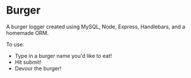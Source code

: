 # Burger

A burger logger created using MySQL, Node, Express, Handlebars, and a homemade ORM.

To use:
* Type in a burger name you'd like to eat!
* Hit submit!
* Devour the burger!
